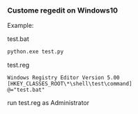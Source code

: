 ### Custome regedit on Windows10

Example:

test.bat

```bat
python.exe test.py
```


test.reg

```reg
Windows Registry Editor Version 5.00
[HKEY_CLASSES_ROOT\*\shell\test\command]
@="test.bat"
```

run test.reg as Administrator
